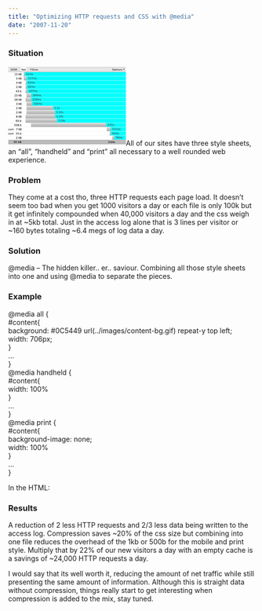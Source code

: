 ```yaml
---
title: "Optimizing HTTP requests and CSS with @media"
date: "2007-11-20"
---
```


### Situation

[![Room for Improvement](/images/2048233011_eba466dc57_m.jpg)](http://www.flickr.com/photos/dorkstyle/2048233011/ "Room for Improvement by Dorkstyle, on Flickr")All of our sites have three style sheets, an “all”, “handheld” and “print” all necessary to a well rounded web experience.

### Problem

They come at a cost tho, three HTTP requests each page load. It doesn’t seem too bad when you get 1000 visitors a day or each file is only 100k but it get infinitely compounded when 40,000 visitors a day and the css weigh in at ~5kb total. Just in the access log alone that is 3 lines per visitor or ~160 bytes totaling ~6.4 megs of log data a day.

### Solution

@media – The hidden killer.. er.. saviour. Combining all those style sheets into one and using @media to separate the pieces.

### Example

@media all {  
  #content{  
    background: #0C5449 url(../images/content-bg.gif) repeat-y top left;  
    width: 706px;  
  }  
  ...  
}  
@media handheld {  
  #content{  
    width: 100%  
  }  
  ...  
}  
@media print {  
  #content{  
    background-image: none;  
    width: 100%  
  }  
  ...  
}  

In the HTML:  

<link href="/css/home-all-min.css" rel="stylesheet" type="text/css"  media="all" />

### Results

A reduction of 2 less HTTP requests and 2/3 less data being written to the access log. Compression saves ~20% of the css size but combining into one file reduces the overhead of the 1kb or 500b for the mobile and print style. Multiply that by 22% of our new visitors a day with an empty cache is a savings of ~24,000 HTTP requests a day.

I would say that its well worth it, reducing the amount of net traffic while still presenting the same amount of information. Although this is straight data without compression, things really start to get interesting when compression is added to the mix, stay tuned.
